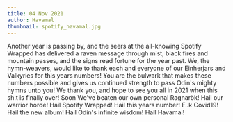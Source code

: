 ```yaml
---
title: 04 Nov 2021
author: Havamal
thumbnail: spotify_havamal.jpg
---
```

Another year is passing by, and the seers at the all-knowing Spotify Wrapped has delivered a raven message through mist, black fires and mountain passes, and the signs read fortune for the year past. 
We, the hymn-weavers, would like to thank each and everyone of our Einherjars and Valkyries for this years numbers! You are the bulwark that makes these numbers possible and gives us continued strength to pass Odin's mighty hymns unto you! 
We thank you, and hope to see you all in 2021 when this sh.t is finally over! Soon We've beaten our own personal Ragnarök! 
Hail our warrior horde! Hail Spotify Wrapped! Hail this years number! F..k Covid19! Hail the new album! Hail Odin's infinite wisdom! Hail Havamal!